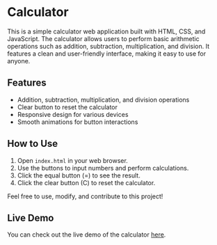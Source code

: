 # Calculator
This is a simple calculator web application built with HTML, CSS, and JavaScript. The calculator allows users to perform basic arithmetic operations such as addition, subtraction, multiplication, and division. It features a clean and user-friendly interface, making it easy to use for anyone.

## Features

- Addition, subtraction, multiplication, and division operations
- Clear button to reset the calculator
- Responsive design for various devices
- Smooth animations for button interactions

## How to Use

1. Open `index.html` in your web browser.
2. Use the buttons to input numbers and perform calculations.
3. Click the equal button (=) to see the result.
4. Click the clear button (C) to reset the calculator.

Feel free to use, modify, and contribute to this project!

## Live Demo

You can check out the live demo of the calculator [here](https://your-demo-url).
